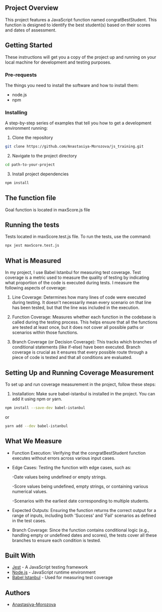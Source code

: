 ## Project Overview
This project features a JavaScript function named congratBestStudent. This function is designed to identify the best student(s) based on their scores and dates of assessment.

## Getting Started

These instructions will get you a copy of the project up and running on your local machine for development and testing purposes.

### Pre-requests

The things you need to install the software and how to install them:

* node.js
* npm

### Installing

A step-by-step series of examples that tell you how to get a development environment running:

1. Clone the repository 

```bash
git clone https://github.com/Anastasiya-Morozova/js_training.git
```
2. Navigate to the project directory

```bash
cd path-to-your-project
```
3. Install project dependencies

```bash
npm install
```
## The function file
Goal function is located in maxScore.js file

## Running the tests

Tests located in maxScore.test.js file.
To run the tests, use the command:

```bash
npx jest maxScore.test.js
```

## What is Measured
In my project, I use Babel Istanbul for measuring test coverage. Test coverage is a metric used to measure the quality of testing by indicating what proportion of the code is executed during tests. I measure the following aspects of coverage:

1. Line Coverage: Determines how many lines of code were executed during testing. It doesn't necessarily mean every scenario on that line has been tested, but that the line was included in the execution.

2. Function Coverage: Measures whether each function in the codebase is called during the testing process. This helps ensure that all the functions are tested at least once, but it does not cover all possible paths or scenarios within those functions.

3. Branch Coverage (or Decision Coverage): This tracks which branches of conditional statements (like if-else) have been executed. Branch coverage is crucial as it ensures that every possible route through a piece of code is tested and that all conditions are evaluated.

## Setting Up and Running Coverage Measurement

To set up and run coverage measurement in the project, follow these steps:

1. Installation: Make sure babel-istanbul is installed in the project. You can add it using npm or yarn.

```bash
npm install --save-dev babel-istanbul
```
or

```bash
yarn add --dev babel-istanbul
```

## What We Measure
* Function Execution: Verifying that the congratBestStudent function executes without errors across various input cases.

* Edge Cases: Testing the function with edge cases, such as:

  -Date values being undefined or empty strings.
  
  -Score values being undefined, empty strings, or containing various numerical values.
  
  -Scenarios with the earliest date corresponding to multiple students.
* Expected Outputs: Ensuring the function returns the correct output for a range of inputs, including both 'Success' and 'Fail' scenarios as defined in the test cases.

* Branch Coverage: Since the function contains conditional logic (e.g., handling empty or undefined dates and scores), the tests cover all these branches to ensure each condition is tested.

## Built With

* [Jest](https://jestjs.io/) - A JavaScript testing framework
* [Node.js](https://nodejs.org/) - JavaScript runtime environment
* [Babel Istanbul](https://www.npmjs.com/package/babel-plugin-istanbul) - Used for measuring test coverage 

## Authors
* [Anastasiya-Morozova](https://github.com/Anastasiya-Morozova)